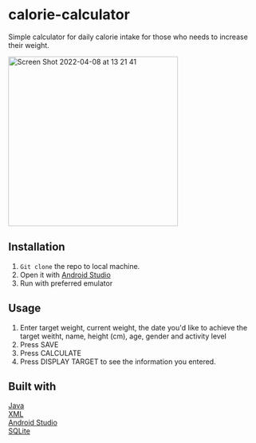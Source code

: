# calorie-calculator

Simple calculator for daily calorie intake for those who needs to increase their weight.

<img width="340" alt="Screen Shot 2022-04-08 at 13 21 41" src="https://user-images.githubusercontent.com/53366209/162362515-1742c4d7-9f66-4cc2-a302-36c6000fea5b.png">

## Installation
1. ```Git clone``` the repo to local machine.
2. Open it with [Android Studio](https://developer.android.com/studio)
3. Run with preferred emulator

## Usage
1. Enter target weight, current weight, the date you'd like to achieve the target weitht, name, height (cm), age, gender and activity level
2. Press SAVE 
3. Press CALCULATE
4. Press DISPLAY TARGET to see the information you entered. 

## Built with
[Java](https://dev.java/)<br>
[XML](https://developer.mozilla.org/en-US/docs/Web/XML)<br>
[Android Studio](https://developer.android.com/studio)<br>
[SQLite](https://www.sqlite.org/index.html)
